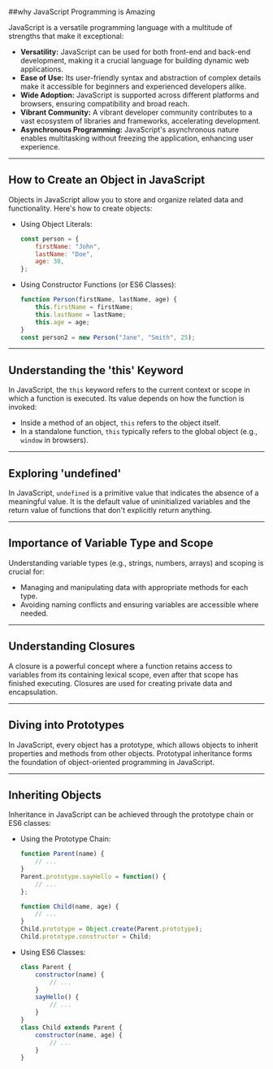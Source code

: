 ##why JavaScript Programming is Amazing

JavaScript is a versatile programming language with a multitude of strengths that make it exceptional:

- **Versatility:** JavaScript can be used for both front-end and back-end development, making it a crucial language for building dynamic web applications.
- **Ease of Use:** Its user-friendly syntax and abstraction of complex details make it accessible for beginners and experienced developers alike.
- **Wide Adoption:** JavaScript is supported across different platforms and browsers, ensuring compatibility and broad reach.
- **Vibrant Community:** A vibrant developer community contributes to a vast ecosystem of libraries and frameworks, accelerating development.
- **Asynchronous Programming:** JavaScript's asynchronous nature enables multitasking without freezing the application, enhancing user experience.

---

## How to Create an Object in JavaScript

Objects in JavaScript allow you to store and organize related data and functionality. Here's how to create objects:

- Using Object Literals:
  ```javascript
  const person = {
      firstName: "John",
      lastName: "Doe",
      age: 30,
  };
  ```

- Using Constructor Functions (or ES6 Classes):
  ```javascript
  function Person(firstName, lastName, age) {
      this.firstName = firstName;
      this.lastName = lastName;
      this.age = age;
  }
  const person2 = new Person("Jane", "Smith", 25);
  ```

---

## Understanding the 'this' Keyword

In JavaScript, the `this` keyword refers to the current context or scope in which a function is executed. Its value depends on how the function is invoked:

- Inside a method of an object, `this` refers to the object itself.
- In a standalone function, `this` typically refers to the global object (e.g., `window` in browsers).

---

## Exploring 'undefined'

In JavaScript, `undefined` is a primitive value that indicates the absence of a meaningful value. It is the default value of uninitialized variables and the return value of functions that don't explicitly return anything.

---

## Importance of Variable Type and Scope

Understanding variable types (e.g., strings, numbers, arrays) and scoping is crucial for:

- Managing and manipulating data with appropriate methods for each type.
- Avoiding naming conflicts and ensuring variables are accessible where needed.

---

## Understanding Closures

A closure is a powerful concept where a function retains access to variables from its containing lexical scope, even after that scope has finished executing. Closures are used for creating private data and encapsulation.

---

## Diving into Prototypes

In JavaScript, every object has a prototype, which allows objects to inherit properties and methods from other objects. Prototypal inheritance forms the foundation of object-oriented programming in JavaScript.

---

## Inheriting Objects

Inheritance in JavaScript can be achieved through the prototype chain or ES6 classes:

- Using the Prototype Chain:
  ```javascript
  function Parent(name) {
      // ...
  }
  Parent.prototype.sayHello = function() {
      // ...
  };
  
  function Child(name, age) {
      // ...
  }
  Child.prototype = Object.create(Parent.prototype);
  Child.prototype.constructor = Child;
  ```

- Using ES6 Classes:
  ```javascript
  class Parent {
      constructor(name) {
          // ...
      }
      sayHello() {
          // ...
      }
  }
  class Child extends Parent {
      constructor(name, age) {
          // ...
      }
  }
  ```


